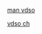 [man vdso](http://man7.org/linux/man-pages/man7/vdso.7.html)  

[vdso ch](https://www.jianshu.com/p/071358f497ea)


